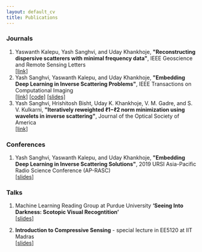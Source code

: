 ```yaml
---
layout: default_cv
title: Publications
---
```

### Journals
1. Yaswanth Kalepu, Yash Sanghvi, and Uday Khankhoje, **"Reconstructing dispersive scatterers with minimal frequency data"**, IEEE Geoscience and Remote Sensing Letters <br>
[[link]](https://ieeexplore.ieee.org/document/8976282)
2. Yash Sanghvi, Yaswanth Kalepu, and Uday Khankhoje, **"Embedding Deep Learning in Inverse Scattering Problems"**, IEEE Transactions on Computational Imaging <br>
[[link]](https://ieeexplore.ieee.org/document/8709721) [[code]](https://github.com/sanghviyashiitb/EmbeddingDLinISP-Github) [[slides]](/blog/2019-3-31-URSI)
3. Yash Sanghvi, Hrishitosh Bisht, Uday K. Khankhoje, V. M. Gadre, and S. V. Kulkarni, **"Iteratively reweighted ℓ1−ℓ2 norm minimization using wavelets in inverse scattering"**, Journal of the Optical Society of America <br>
[[link]](https://www.osapublishing.org/josaa/abstract.cfm?uri=josaa-37-4-680)

### Conferences
1.  Yash Sanghvi, Yaswanth Kalepu, and Uday Khankhoje, **"Embedding Deep Learning in Inverse Scattering Solutions"**, 2019 URSI Asia-Pacific Radio Science Conference (AP-RASC) <br>
[[slides]](/blog/2019-3-31-URSI)

### Talks
1. Machine Learning Reading Group at Purdue University **‘Seeing Into Darkness: Scotopic Visual Recogntition’** <br> 
[[slides]](SeeingIntoDarkness_MLReadingGroup.pdf)

2. **Introduction to Compressive Sensing** - special lecture in EE5120 at IIT Madras <br>
[[slides]](/blog/2018-11-1-CS-tutorial)
  
